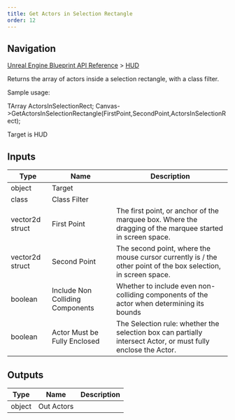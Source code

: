 ```yaml
---
title: Get Actors in Selection Rectangle
order: 12
---
```

## Navigation

[Unreal Engine Blueprint API Reference](https://dev.epicgames.com/documentation/en-us/unreal-engine/BlueprintAPI) > [HUD](https://dev.epicgames.com/documentation/en-us/unreal-engine/BlueprintAPI/HUD)

Returns the array of actors inside a selection rectangle, with a class filter.

Sample usage:

TArray ActorsInSelectionRect;
Canvas->GetActorsInSelectionRectangle(FirstPoint,SecondPoint,ActorsInSelectionRect);

Target is HUD

## Inputs

| Type | Name | Description |
| --- | --- | --- |
| object | Target |  |
| class | Class Filter |  |
| vector2d struct | First Point | The first point, or anchor of the marquee box. Where the dragging of the marquee started in screen space. |
| vector2d struct | Second Point | The second point, where the mouse cursor currently is / the other point of the box selection, in screen space. |
| boolean | Include Non Colliding Components | Whether to include even non-colliding components of the actor when determining its bounds |
| boolean | Actor Must be Fully Enclosed | The Selection rule: whether the selection box can partially intersect Actor, or must fully enclose the Actor. |

## Outputs

| Type | Name | Description |
| --- | --- | --- |
| object | Out Actors |  |
